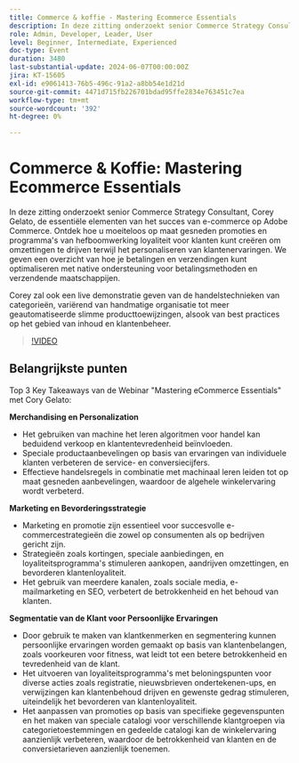 ```yaml
---
title: Commerce & koffie - Mastering Ecommerce Essentials
description: In deze zitting onderzoekt senior Commerce Strategy Consultant, Corey Gelato, de essentiële elementen van het succes van e-commerce op Adobe Commerce. Ontdek hoe u moeiteloos op maat gesneden promoties en programma's van hefboomwerking loyaliteit voor klanten kunt creëren om omzettingen te drijven terwijl het personaliseren van klantenervaringen. We geven een overzicht van hoe je betalingen en verzendingen kunt optimaliseren met native ondersteuning voor betalingsmethoden en verzendende maatschappijen. Corey zal ook een live demonstratie geven van de handelstechnieken van categorieën, variërend van handmatige organisatie tot meer geautomatiseerde slimme producttoewijzingen, alsook van best practices op het gebied van inhoud en klantenbeheer.
role: Admin, Developer, Leader, User
level: Beginner, Intermediate, Experienced
doc-type: Event
duration: 3480
last-substantial-update: 2024-06-07T00:00:00Z
jira: KT-15605
exl-id: e9061413-76b5-496c-91a2-a8bb54e1d21d
source-git-commit: 4471d715fb226701bdad95ffe2834e763451c7ea
workflow-type: tm+mt
source-wordcount: '392'
ht-degree: 0%

---
```


# Commerce &amp; Koffie: Mastering Ecommerce Essentials

In deze zitting onderzoekt senior Commerce Strategy Consultant, Corey Gelato, de essentiële elementen van het succes van e-commerce op Adobe Commerce. Ontdek hoe u moeiteloos op maat gesneden promoties en programma&#39;s van hefboomwerking loyaliteit voor klanten kunt creëren om omzettingen te drijven terwijl het personaliseren van klantenervaringen. We geven een overzicht van hoe je betalingen en verzendingen kunt optimaliseren met native ondersteuning voor betalingsmethoden en verzendende maatschappijen.

Corey zal ook een live demonstratie geven van de handelstechnieken van categorieën, variërend van handmatige organisatie tot meer geautomatiseerde slimme producttoewijzingen, alsook van best practices op het gebied van inhoud en klantenbeheer.

>[!VIDEO](https://video.tv.adobe.com/v/3429437/?learn=on)

## Belangrijkste punten

Top 3 Key Takeaways van de Webinar &quot;Mastering eCommerce Essentials&quot; met Cory Gelato:

**Merchandising en Personalization**

* Het gebruiken van machine het leren algoritmen voor handel kan beduidend verkoop en klantentevredenheid beïnvloeden.
* Speciale productaanbevelingen op basis van ervaringen van individuele klanten verbeteren de service- en conversiecijfers.
* Effectieve handelsregels in combinatie met machinaal leren leiden tot op maat gesneden aanbevelingen, waardoor de algehele winkelervaring wordt verbeterd.

**Marketing en Bevorderingsstrategie**

* Marketing en promotie zijn essentieel voor succesvolle e-commercestrategieën die zowel op consumenten als op bedrijven gericht zijn.
* Strategieën zoals kortingen, speciale aanbiedingen, en loyaliteitsprogramma&#39;s stimuleren aankopen, aandrijven omzettingen, en bevorderen klantenloyaliteit.
* Het gebruik van meerdere kanalen, zoals sociale media, e-mailmarketing en SEO, verbetert de betrokkenheid en het behoud van klanten.

**Segmentatie van de Klant voor Persoonlijke Ervaringen**

* Door gebruik te maken van klantkenmerken en segmentering kunnen persoonlijke ervaringen worden gemaakt op basis van klantenbelangen, zoals voorkeuren voor fitness, wat leidt tot een betere betrokkenheid en tevredenheid van de klant.
* Het uitvoeren van loyaliteitsprogramma&#39;s met beloningspunten voor diverse acties zoals registratie, nieuwsbrieven ondertekenen-ups, en verwijzingen kan klantenbehoud drijven en gewenste gedrag stimuleren, uiteindelijk het bevorderen van klantenloyaliteit.
* Het aanpassen van promoties op basis van specifieke gegevenspunten en het maken van speciale catalogi voor verschillende klantgroepen via categorietoestemmingen en gedeelde catalogi kan de winkelervaring aanzienlijk verbeteren, waardoor de betrokkenheid van klanten en de conversietarieven aanzienlijk toenemen.